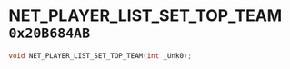 # NET_PLAYER_LIST_SET_TOP_TEAM `0x20B684AB`

```cpp
void NET_PLAYER_LIST_SET_TOP_TEAM(int _Unk0);
```
